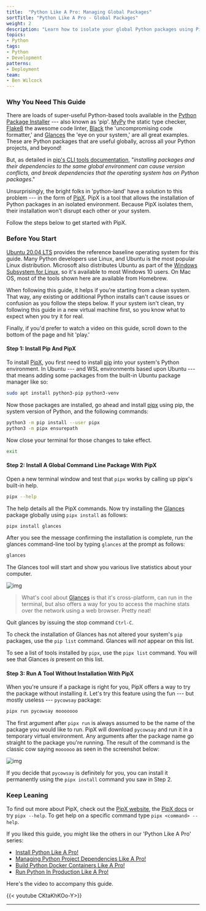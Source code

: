 ```yaml
---
title:  "Python Like A Pro: Managing Global Packages"
sortTitle: "Python Like A Pro - Global Packages"
weight: 2
description: "Learn how to isolate your global Python packages using PipX."
topics:
- Python
tags:
- Python
- Development
patterns:
- Deployment
team:
- Ben Wilcock
---
```

### Why You Need This Guide

There are loads of super-useful Python-based tools available in the [Python Package Installer][pip] --- also known as 'pip'. [MyPy][mypy] the static type checker, [Flake8][flake8] the awesome code linter, [Black][black] the 'uncompromising code formatter,' and [Glances][glances] the 'eye on your system,' are all great examples. These are Python packages that are useful globally, across all your Python projects, and beyond! 

But, as detailed in [pip's CLI tools documentation][pip-cli-tools-docs], "_installing packages and their dependencies to the same global environment can cause version conflicts, and break dependencies that the operating system has on Python packages_."

Unsurprisingly, the bright folks in 'python-land' have a solution to this problem --- in the form of [PipX][pipx]. PipX is a tool that allows the installation of Python packages in an isolated environment. Because PipX isolates them, their installation won't disrupt each other or your system. 

Follow the steps below to get started with PipX.

### Before You Start

[Ubuntu 20.04 LTS][ubuntu] provides the reference baseline operating system for this guide. Many Python developers use Linux, and Ubuntu is the most popular Linux distribution. Microsoft also distributes Ubuntu as part of the [Windows Subsystem for Linux][wsl], so it's available to most Windows 10 users. On Mac OS, most of the tools shown here are available from Homebrew.

When following this guide, it helps if you're starting from a clean system. That way, any existing or additional Python installs can't cause issues or confusion as you follow the steps below. If your system isn't clean, try following this guide in a new virtual machine first, so you know what to expect when you try it for real.

Finally, if you'd prefer to watch a video on this guide, scroll down to the bottom of the page and hit 'play.'

#### Step 1: Install Pip And PipX

To install [PipX][pipx], you first need to install [pip][pip] into your system's Python environment. In Ubuntu --- and WSL environments based upon Ubuntu --- that means adding some packages from the built-in Ubuntu package manager like so:

```bash
sudo apt install python3-pip python3-venv
```

Now those packages are installed, go ahead and install [pipx][pipx] using pip, the system version of Python, and the following commands:

```bash
python3 -m pip install --user pipx
python3 -m pipx ensurepath
```

Now close your terminal for those changes to take effect.

```bash
exit
```

#### Step 2: Install A Global Command Line Package With PipX

Open a new terminal window and test that `pipx` works by calling up pipx's built-in help.

```bash
pipx --help
```

The help details all the PipX commands. Now try installing the [Glances][glances] package globally using `pipx install` as follows:

```bash
pipx install glances
```

After you see the message confirming the installation is complete, run the glances command-line tool by typing `glances` at the prompt as follows:

```bash
glances
```

The Glances tool will start and show you various live statistics about your computer.

![img](/images/guides/python/screenshots/gs-python-global-packages-screenshot-python-glances.png)

> What's cool about [Glances][glances] is that it's cross-platform, can run in the terminal, but also offers a way for you to access the machine stats over the network using a web browser. Pretty neat!

Quit glances by issuing the stop command `Ctrl-C`. 

To check the installation of Glances has not altered your system's `pip` packages, use the `pip list` command.  Glances will _not_ appear on this list.

To see a list of tools installed by `pipx`, use the `pipx list` command. You will see that Glances _is_ present on this list.

#### Step 3: Run A Tool Without Installation With PipX 

When you're unsure if a package is right for you, PipX offers a way to try the package without installing it. Let's try this feature using the fun --- but mostly useless --- `pycowsay` package:

```bash
pipx run pycowsay mooooooo
```

The first argument after `pipx run` is always assumed to be the name of the package you would like to run. PipX will download `pycowsay` and run it in a temporary virtual environment. Any arguments after the package name go straight to the package you're running. The result of the command is the classic cow saying `moooooo` as seen in the screenshot below:


![img](/images/guides/python/screenshots/gs-python-global-packages-screenshot-python-pycowsay.png)

If you decide that `pycowsay` is definitely for you, you can install it permanently using the `pipx install` command you saw in Step 2.

### Keep Leaning

To find out more about PipX, check out the [PipX website][pipx], the [PipX docs][pipx-docs] or try `pipx --help`. To get help on a specific command type `pipx <command> --help`.

If you liked this guide, you might like the others in our 'Python Like A Pro' series:

- [Install Python Like A Pro!][gs-pyenv]
- [Managing Python Project Dependencies Like A Pro!][gs-pyenv-venv]
- [Build Python Docker Containers Like A Pro!][gs-cnb]
- [Run Python In Production Like A Pro!][gs-cf]

Here's the video to accompany this guide.

{{< youtube CKtaKhKOo-Y>}}

---


[pip]: https://pip.pypa.io/en/stable/
[pipx]: https://pipxproject.github.io/pipx/
[pipx-docs]: https://pipxproject.github.io/pipx/docs/
[pip-docs]: https://packaging.python.org/guides/installing-using-linux-tools/
[pip-cli-tools-docs]: https://packaging.python.org/guides/installing-stand-alone-command-line-tools/
[pip-linux]: https://packaging.python.org/guides/installing-using-linux-tools/
[ubuntu]: https://ubuntu.com/download/desktop
[wsl]: https://ubuntu.com/wsl
[glances]: https://nicolargo.github.io/glances/
[black]: https://black.readthedocs.io/en/stable/
[flake8]: https://flake8.pycqa.org/en/latest/
[mypy]: http://www.mypy-lang.org/

[gs-pyenv]: /guides/python/gs-python-like-a-pro
[gs-pyenv-venv]: /guides/python/gs-managing-python-packages
[gs-pipx]: /guides/python/gs-python-installing-global-packages
[gs-cnb]: /guides/python/cnb-gs-python
[gs-cf]: /guides/python/cf-gs

[playlist]: https://www.youtube.com/playlist?list=PLAdzTan_eSPRmqaxkzGISNNjok4F0SAAP